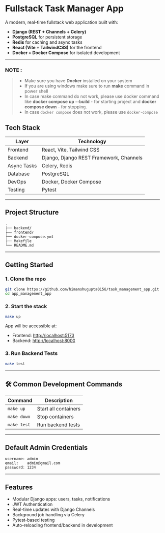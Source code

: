 # Fullstack Task Manager App

A modern, real-time fullstack web application built with:

- **Django (REST + Channels + Celery)**
- **PostgreSQL** for persistent storage
- **Redis** for caching and async tasks
- **React (Vite + TailwindCSS)** for the frontend
- **Docker + Docker Compose** for isolated development

---

### NOTE :
> - Make sure you have **Docker** installed on your system
> - If you are using windows make sure to run **make** command in power shell
> - In case make command do not work, please use docker command like **docker compose up --build** - for starting project and **docker compose down** - for stopping.
> - In case `docker compose` does not work, please use `docker-compose`

## Tech Stack

| Layer       | Technology                                   |
|-------------|----------------------------------------------|
| Frontend    | React, Vite, Tailwind CSS                   |
| Backend     | Django, Django REST Framework, Channels     |
| Async Tasks | Celery, Redis                               |
| Database    | PostgreSQL                                  |
| DevOps      | Docker, Docker Compose                      |
| Testing     | Pytest                                      |

---

## Project Structure

```
.
├── backend/
├── frontend/
├── docker-compose.yml
├── Makefile
└── README.md
```

---

## Getting Started

### 1. Clone the repo

```bash
git clone https://github.com/himanshugupta0158/task_management_app.git
cd app_management_app
```

### 2. Start the stack

```bash
make up
```

App will be accessible at:

- Frontend: [http://localhost:5173](http://localhost:5173)
- Backend: [http://localhost:8000](http://localhost:8000)

### 3. Run Backend Tests

```bash
make test
```

---

## 🛠 Common Development Commands

| Command          | Description                                |
|------------------|--------------------------------------------|
| `make up`        | Start all containers                      |
| `make down`      | Stop containers                           |
| `make test`      | Run backend tests                         |

---

## Default Admin Credentials

```plaintext
username: admin
email:    admin@gmail.com
password: 1234
```

---

## Features

- Modular Django apps: users, tasks, notifications
- JWT Authentication
- Real-time updates with Django Channels
- Background job handling via Celery
- Pytest-based testing
- Auto-reloading frontend/backend in development
